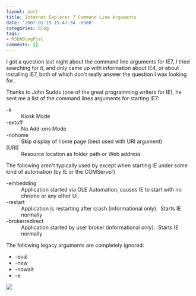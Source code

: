 ```yaml
---
layout: post
title: Internet Explorer 7 Command Line Arguments
date: '2007-01-19 15:47:34 -0500'
categories: blog
tags:
- MSDNBlogPost
comments: []
---
```


I got a question last night about the command line arguments for IE7, I tried searching for it, and only came up with information about IE4, or about installing IE7, both of which don't really answer the question I was looking for.

Thanks to John Sudds (one of the great programming writers for IE), he sent me a list of the command lines arguments for starting IE7:

<dl>
<dt>-k </dt>
<dd>Kiosk Mode </dd>
<dt>-extoff </dt>
<dd>No Add-ons Mode </dd>
<dt>-nohome </dt>
<dd>Skip display of home page (best used with URI argument) </dd>
<dt>[URI] </dt>
<dd>Resource location as folder path or Web address </dd>
</dl>

The following aren't typically used by except when starting IE under some kind of automation (by IE or the COMServer)

<dl>
<dt>-embedding </dt>
<dd>Application started via OLE Automation, causes IE to start with no chrome or any other UI. </dd>
<dt>-restart </dt>
<dd>Application is restarting after crash (informational only).  Starts IE normally </dd>
<dt>-brokerredirect </dt>
<dd>Application started by user broker (informational only).  Starts IE normally</dd>
</dl>

The following legacy arguments are completely ignored:

*   -eval
*   -new
*   -nowait
*   -e

![](http://blogs.msdn.com/aggbug.aspx?PostID=1494383)
